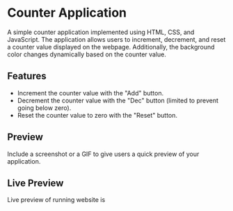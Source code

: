# Counter Application

A simple counter application implemented using HTML, CSS, and JavaScript. The application allows users to increment, decrement, and reset a counter value displayed on the webpage. Additionally, the background color changes dynamically based on the counter value.

## Features

- Increment the counter value with the "Add" button.
- Decrement the counter value with the "Dec" button (limited to prevent going below zero).
- Reset the counter value to zero with the "Reset" button.

## Preview

Include a screenshot or a GIF to give users a quick preview of your application.

## Live Preview

Live preview of running website is
